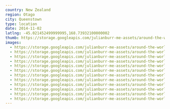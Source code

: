 ```yaml
---
country: New Zealand
region: Otago
city: Queenstown
type: location
date: 2014-11-02
latlng: -45.021452499999995,168.73932100000002
thumb: https://storage.googleapis.com/julianburr-me-assets/around-the-world/new-zealand/queenstown/IMG_7992--thumb.JPG
images:
  - https://storage.googleapis.com/julianburr-me-assets/around-the-world/new-zealand/queenstown/IMG_8051.JPG
  - https://storage.googleapis.com/julianburr-me-assets/around-the-world/new-zealand/queenstown/IMG_7998.JPG
  - https://storage.googleapis.com/julianburr-me-assets/around-the-world/new-zealand/queenstown/IMG_7988.JPG
  - https://storage.googleapis.com/julianburr-me-assets/around-the-world/new-zealand/queenstown/IMG_7989.JPG
  - https://storage.googleapis.com/julianburr-me-assets/around-the-world/new-zealand/queenstown/IMG_8050.JPG
  - https://storage.googleapis.com/julianburr-me-assets/around-the-world/new-zealand/queenstown/IMG_7992.JPG
  - https://storage.googleapis.com/julianburr-me-assets/around-the-world/new-zealand/queenstown/IMG_7981.JPG
  - https://storage.googleapis.com/julianburr-me-assets/around-the-world/new-zealand/queenstown/IMG_7961.JPG
  - https://storage.googleapis.com/julianburr-me-assets/around-the-world/new-zealand/queenstown/IMG_7987.JPG
  - https://storage.googleapis.com/julianburr-me-assets/around-the-world/new-zealand/queenstown/IMG_7990.JPG
  - https://storage.googleapis.com/julianburr-me-assets/around-the-world/new-zealand/queenstown/IMG_7966.JPG
  - https://storage.googleapis.com/julianburr-me-assets/around-the-world/new-zealand/queenstown/IMG_8002.JPG
---
```

